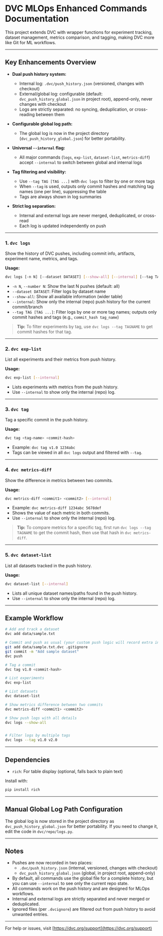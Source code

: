 # DVC MLOps Enhanced Commands Documentation

This project extends DVC with wrapper functions for experiment tracking, dataset management, metrics comparison, and tagging, making DVC more like Git for ML workflows.

---

## Key Enhancements Overview

- **Dual push history system:**
	- Internal log: `.dvc/push_history.json` (versioned, changes with checkout)
	- External/global log: configurable (default: `dvc_push_history_global.json` in project root), append-only, never changes with checkout
	- Logs are strictly separated: no syncing, deduplication, or cross-reading between them

- **Configurable global log path:**
	- The global log is now in the project directory (`dvc_push_history_global.json`) for better portability.

- **Universal `--internal` flag:**
	- All major commands (`logs`, `exp-list`, `dataset-list`, `metrics-diff`) accept `--internal` to switch between global and internal logs

- **Tag filtering and visibility:**
	- Use `--tag TAG [TAG ...]` with `dvc logs` to filter by one or more tags
	- When `--tag` is used, outputs only commit hashes and matching tag names (one per line), suppressing the table
	- Tags are always shown in log summaries


- **Strict log separation:**
	- Internal and external logs are never merged, deduplicated, or cross-read
	- Each log is updated independently on push

---

### 1. `dvc logs`
Show the history of DVC pushes, including commit info, artifacts, experiment name, metrics, and tags.

**Usage:**
```sh
dvc logs [-n N] [--dataset DATASET] [--show-all] [--internal] [--tag TAG [TAG ...]]
```
- `-n N`, `--number N`: Show the last N pushes (default: all)
- `--dataset DATASET`: Filter logs by dataset name
- `--show-all`: Show all available information (wider table)
- `--internal`: Show only the internal (repo) push history for the current commit/branch
- `--tag TAG [TAG ...]`: Filter logs by one or more tag names; outputs only commit hashes and tags (e.g., `commit_hash tag_name`)


> **Tip:** To filter experiments by tag, use `dvc logs --tag TAGNAME` to get commit hashes for that tag.

---

### 2. `dvc exp-list`
List all experiments and their metrics from push history.

**Usage:**
```sh
dvc exp-list [--internal]
```
- Lists experiments with metrics from the push history.
- Use `--internal` to show only the internal (repo) log.


---

### 3. `dvc tag`
Tag a specific commit in the push history.

**Usage:**
```sh
dvc tag <tag-name> <commit-hash>
```
- Example: `dvc tag v1.0 1234abc`
- Tags can be viewed in all `dvc logs` output and filtered with `--tag`.

---

### 4. `dvc metrics-diff`
Show the difference in metrics between two commits.

**Usage:**
```sh
dvc metrics-diff <commit1> <commit2> [--internal]
```
- Example: `dvc metrics-diff 1234abc 5678def`
- Shows the value of each metric in both commits.
- Use `--internal` to show only the internal (repo) log.
> **Tip:** To compare metrics for a specific tag, first run `dvc logs --tag TAGNAME` to get the commit hash, then use that hash in `dvc metrics-diff`.

---

### 5. `dvc dataset-list`
List all datasets tracked in the push history.

**Usage:**
```sh
dvc dataset-list [--internal]
```
- Lists all unique dataset names/paths found in the push history.
- Use `--internal` to show only the internal (repo) log.

---

## Example Workflow

```sh
# Add and track a dataset
dvc add data/sample.txt

# Commit and push as usual (your custom push logic will record extra info)
git add data/sample.txt.dvc .gitignore
git commit -m "Add sample dataset"
dvc push

# Tag a commit
dvc tag v1.0 <commit-hash>

# List experiments
dvc exp-list

# List datasets
dvc dataset-list

# Show metrics difference between two commits
dvc metrics-diff <commit1> <commit2>

# Show push logs with all details
dvc logs --show-all


# Filter logs by multiple tags
dvc logs --tag v1.0 v2.0
```

---

## Dependencies
- `rich`: For table display (optional, falls back to plain text)

Install with:
```sh
pip install rich
```

---

## Manual Global Log Path Configuration

The global log is now stored in the project directory as `dvc_push_history_global.json` for better portability. If you need to change it, edit the code in `dvc/repo/logs.py`.

---

## Notes
- Pushes are now recorded in two places:
	- `.dvc/push_history.json` (internal, versioned, changes with checkout)
	- `dvc_push_history_global.json` (global, in project root, append-only)
- By default, all commands use the global file for a complete history, but you can use `--internal` to see only the current repo state.
- All commands work on the push history and are designed for MLOps workflows.
- Internal and external logs are strictly separated and never merged or deduplicated.
- Ignored files (per `.dvcignore`) are filtered out from push history to avoid unwanted entries.

---

For help or issues, visit [https://dvc.org/support](https://dvc.org/support)
